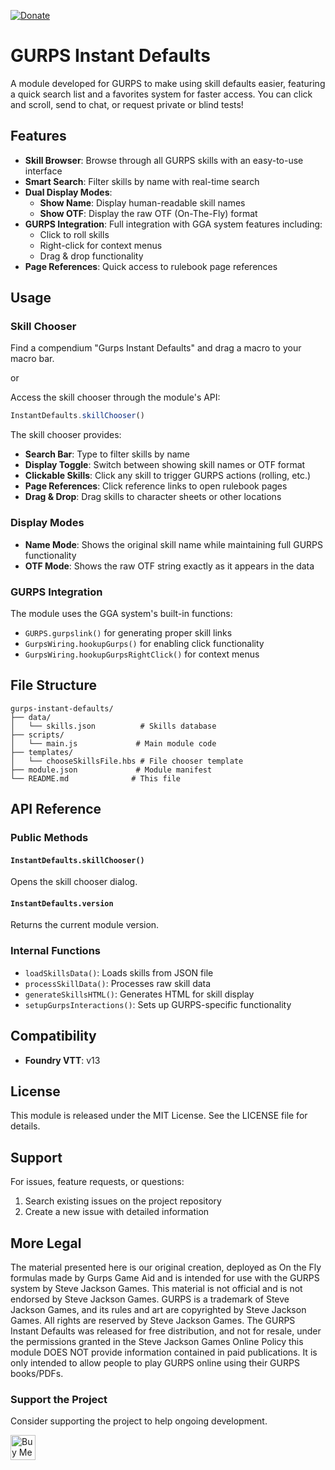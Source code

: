 [![Donate](https://img.shields.io/badge/Donate-Sponsor%20on%20GitHub-black?logo=github)](https://github.com/sponsors/Boifuba)


# GURPS Instant Defaults

A module developed for GURPS to make using skill defaults easier, featuring a quick search list and a favorites system for faster access. You can click and scroll, send to chat, or request private or blind tests!
## Features

- **Skill Browser**: Browse through all GURPS skills with an easy-to-use interface
- **Smart Search**: Filter skills by name with real-time search
- **Dual Display Modes**: 
  - **Show Name**: Display human-readable skill names
  - **Show OTF**: Display the raw OTF (On-The-Fly) format
- **GURPS Integration**: Full integration with GGA system features including:
  - Click to roll skills
  - Right-click for context menus
  - Drag & drop functionality
- **Page References**: Quick access to rulebook page references

## Usage

### Skill Chooser

Find a compendium "Gurps Instant Defaults" and drag a macro to your macro bar.

or

Access the skill chooser through the module's API:

```javascript
InstantDefaults.skillChooser()
```

The skill chooser provides:

- **Search Bar**: Type to filter skills by name
- **Display Toggle**: Switch between showing skill names or OTF format
- **Clickable Skills**: Click any skill to trigger GURPS actions (rolling, etc.)
- **Page References**: Click reference links to open rulebook pages
- **Drag & Drop**: Drag skills to character sheets or other locations


### Display Modes

- **Name Mode**: Shows the original skill name while maintaining full GURPS functionality
- **OTF Mode**: Shows the raw OTF string exactly as it appears in the data

### GURPS Integration

The module uses the GGA system's built-in functions:
- `GURPS.gurpslink()` for generating proper skill links
- `GurpsWiring.hookupGurps()` for enabling click functionality
- `GurpsWiring.hookupGurpsRightClick()` for context menus


## File Structure

```
gurps-instant-defaults/
├── data/
│   └── skills.json          # Skills database
├── scripts/
│   └── main.js             # Main module code
├── templates/
│   └── chooseSkillsFile.hbs # File chooser template
├── module.json             # Module manifest
└── README.md              # This file
```

## API Reference

### Public Methods

#### `InstantDefaults.skillChooser()`
Opens the skill chooser dialog.

#### `InstantDefaults.version`
Returns the current module version.

### Internal Functions

- `loadSkillsData()`: Loads skills from JSON file
- `processSkillData()`: Processes raw skill data
- `generateSkillsHTML()`: Generates HTML for skill display
- `setupGurpsInteractions()`: Sets up GURPS-specific functionality



## Compatibility

- **Foundry VTT**: v13



## License

This module is released under the MIT License. See the LICENSE file for details.

## Support

For issues, feature requests, or questions:

1. Search existing issues on the project repository
2. Create a new issue with detailed information


## More Legal 

The material presented here is our original creation, deployed as On the Fly formulas made by Gurps Game Aid and is intended for use with the GURPS system by Steve Jackson Games. This material is not official and is not endorsed by Steve Jackson Games. GURPS is a trademark of Steve Jackson Games, and its rules and art are copyrighted by Steve Jackson Games. All rights are reserved by Steve Jackson Games. The GURPS Instant Defaults was released for free distribution, and not for resale, under the permissions granted in the Steve Jackson Games Online Policy this module DOES NOT provide information contained in paid publications. It is only intended to allow people to play GURPS online using their GURPS books/PDFs.


### Support the Project

Consider supporting the project to help ongoing development.

<a href="https://www.buymeacoffee.com/boifuba" target="_blank">
  <img src="https://cdn.buymeacoffee.com/buttons/v2/default-yellow.png" alt="Buy Me A Coffee" height="40">
</a>